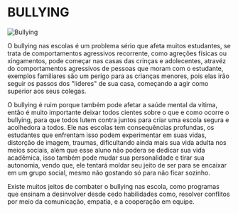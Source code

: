 # BULLYING

![Bullying](https://github.com/Linx0202/mobile-first/assets/111889729/03d6deb0-6d5b-44de-8125-f32b5fd7e0c2)

O bullying nas escolas é um problema sério que afeta muitos estudantes, se trata de comportamentos agressivos recorrente, como agreções físicas ou xingamentos, pode começar nas casas das crinças e adolecentes, atravéz do comportamentos agressivos de pessoas que moram com o estudante, exemplos familiares são um perigo para as crianças menores, pois elas irão seguir os passos dos "lideres" de sua casa, começando a agir como superior aos seus colegas. 

O bullying é ruim porque também pode afetar a saúde mental da vítima, então é muito importante deixar todos cientes sobre o que e como ocorre o bullying, para que todos lutem contra juntos para criar uma escola segura e acolhedora a todos. Ele nas  escolas tem consequências profundas, os estudantes que enfrentam isso podem experimentar em suas vidas, distorção de imagem, traumas, dificultando ainda mais sua vida adulta nos meios sociais, além que esse aluno não podera se dedicar sua vida acadêmica, isso também pode mudar sua personalidade e tirar sua autonomia, vendo que, ele tentará moldar seu jeito de ser para se encaixar em um grupo social, mesmo não gostando só para não ficar sozinho.

Existe muitos jeitos de combater o bullying nas escola, como programas que ensinam a desinvolver desde cedo habilidades como, resolver conflitos por meio da comunicação, empatia, e a cooperação em equipe.

